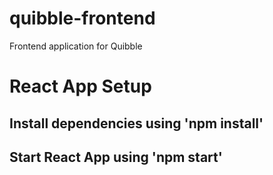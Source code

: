 # quibble-frontend
Frontend application for Quibble


# React App Setup
## Install dependencies using 'npm install'
## Start React App using 'npm start'
